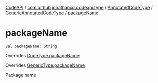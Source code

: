 [CodeAPI](../../../index.md) / [com.github.jonathanxd.codeapi.type](../../index.md) / [AnnotatedCodeType](../index.md) / [GenericAnnotatedCodeType](index.md) / [packageName](.)

# packageName

`val packageName: `[`String`](https://kotlinlang.org/api/latest/jvm/stdlib/kotlin/-string/index.html)

Overrides [CodeType.packageName](../../-code-type/package-name.md)

Overrides [GenericType.packageName](../../-generic-type/package-name.md)

Package name

